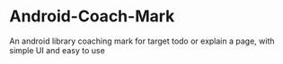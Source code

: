# Android-Coach-Mark
An android library coaching mark for target todo or explain a page, with simple UI and easy to use
